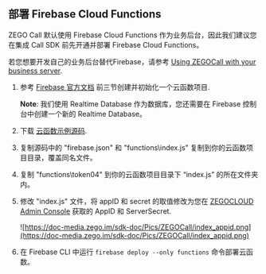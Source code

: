 ## 部署 Firebase Cloud Functions

ZEGO Call 默认使用  Firebase Cloud Functions 作为业务后台，因此我们建议您在集成 Call SDK 前先开通并部署 Firebase Cloud Functions。 

<div class="mk-hint">

若您想要开发自己的业务后台替代Firebase，请参考 [Using ZEGOCall with your business server](!users).

</div>


1. 参考 [Firebase 官方文档](https://firebase.google.com/docs/functions/get-started) 前三节创建并初始化一个云函数项目.    
    
    **Note**: 我们使用 Realtime Database 作为数据库，您还需要在 Firebase 控制台中创建一个新的 Realtime Database。
2. 下载 [云函数示例源码](https://github.com/ZEGOCLOUD/call_firebase_funcitons). 
3. 复制源码中的 "firebase.json" 和 "functions\index.js" 复制到你的云函数项目目录，覆盖同名文件。
4. 复制 "functions\token04" 到你的云函数项目目录下 “index.js” 的所在文件夹内。
5. 修改 "index.js" 文件，将 appID 和 secret 的取值修改为您在 [ZEGOCLOUD Admin Console](https://console.zegocloud.com) 获取的 AppID 和 ServerSecret.

    ![https://doc-media.zego.im/sdk-doc/Pics/ZEGOCall/index_appid.png](https://doc-media.zego.im/sdk-doc/Pics/ZEGOCall/index_appid.png)

6. 在 Firebase CLI 中运行 `firebase deploy --only functions` 命令部署云函数。





